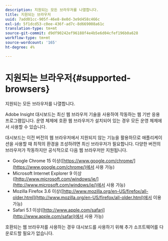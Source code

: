 ```yaml
---
description: 지원되는 모든 브라우저를 나열합니다.
title: 지원되는 브라우저
uuid: 7add01cc-905f-46e8-8e0d-3e9d458c466c
exl-id: 5f1dcd53-c0ee-436f-ad7c-8d669008a61c
translation-type: tm+mt
source-git-commit: d9df90242ef96188f4e4b5e6d04cfef196b0a628
workflow-type: tm+mt
source-wordcount: '165'
ht-degree: 4%

---
```


# 지원되는 브라우저{#supported-browsers}

지원되는 모든 브라우저를 나열합니다.

Adobe Insight 대시보드는 최신 웹 브라우저 기술을 사용하여 작동하는 웹 기반 응용 프로그램입니다. 운영 체제에 호환 웹 브라우저가 설치되어 있는 경우 모든 운영 체제에서 사용할 수 있습니다.

대시보드는 이전 버전의 웹 브라우저에서 지원되지 않는 기능을 활용하므로 애플리케이션을 사용할 때 최적의 환경을 조성하려면 최신 브라우저가 필요합니다. 다양한 버전의 브라우저가 작동하지만 공식적으로 다음 웹 브라우저만 지원됩니다.

* Google Chrome 15 이상([https://www.google.com/chrome/](https://www.google.com/chrome/)에서 사용 가능)
* Microsoft Internet Explorer 9 이상([http://www.microsoft.com/windows/ie/](http://www.microsoft.com/windows/ie/)에서 사용 가능)
* Mozilla Firefox 3.6 이상([http://www.mozilla.org/en-US/firefox/all-older.html](http://www.mozilla.org/en-US/firefox/all-older.html)에서 이용 가능)
* Safari 5.1 이상([http://www.apple.com/safari](http://www.apple.com/safari)에서 사용 가능)

호환되는 웹 브라우저를 사용하는 경우 대시보드를 사용하기 위해 추가 소프트웨어를 다운로드할 필요가 없습니다.
